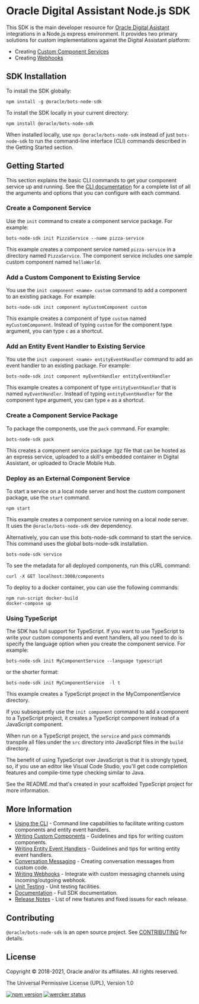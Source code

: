 # Oracle Digital Assistant Node.js SDK

This SDK is the main developer resource for [Oracle Digital Asistant](https://docs.oracle.com/en/cloud/paas/digital-assistant/index.html) integrations in a Node.js express environment. It provides two primary solutions for custom implementations against the Digital Assistant platform: 
- Creating [Custom Component Services](https://docs.oracle.com/en/cloud/paas/digital-assistant/use-chatbot/backend-integration1.html#GUID-3F827E58-BCB2-41F2-B752-82EF9DB602CE)
- Creating [Webhooks](https://docs.oracle.com/en/cloud/paas/digital-assistant/use-chatbot/webhooks.html#GUID-96CCA06D-0432-4F20-8CDD-E60161F46680)


## SDK Installation

To install the SDK globally:

```text
npm install -g @oracle/bots-node-sdk
```

To install the SDK locally in your current directory:

```text
npm install @oracle/bots-node-sdk
```

When installed locally, use `npx @oracle/bots-node-sdk` instead of just `bots-node-sdk` to run the command-line interface (CLI) commands described in the Getting Started section.

## Getting Started 

This section explains the basic CLI commands to get your component service up and running. See the [CLI documentation](https://github.com/oracle/bots-node-sdk/blob/master/bin/CLI.md) for a complete list of all the arguments and options that you can configure with each command.

### Create a Component Service

Use the `init` command to create a component service package. For example:

```text
bots-node-sdk init PizzaService --name pizza-service 
```

This example creates a component service named `pizza-service` in a directory named `PizzaService`.
The component service includes one sample custom component named `helloWorld`.

### Add a Custom Component to Existing Service

You use the `init component <name> custom` command to add a component to an existing package. For example:

```text
bots-node-sdk init component myCustomComponent custom
```

This example creates a component of type `custom` named `myCustomComponent`. Instead of typing `custom` for the component type argument, you can type `c` as a shortcut.

### Add an Entity Event Handler to Existing Service

You use the `init component <name> entityEventHandler` command to add an event handler to an existing package. For example:

```text
bots-node-sdk init component myEventHandler entityEventHandler
```

This example creates a component of type `entityEventHandler` that is named `myEventHandler`. Instead of typing `entityEventHandler` for the component type argument, you can type `e` as a shortcut.

### Create a Component Service Package

To package the components, use the `pack` command. For example:

```text
bots-node-sdk pack
```

This creates a component service package .tgz file that can be hosted as an express service, uploaded to a skill's embedded container in Digital Assistant, or uploaded to Oracle Mobile Hub.

### Deploy as an External Component Service

To start a service on a local node server and host the custom component package, use the `start` command.

```text
npm start
```
This example creates a component service running on a local node server. It uses the `@oracle/bots-node-sdk` dev dependency.

Alternatively, you can use this bots-node-sdk command to start the service. This command uses the global bots-node-sdk installation.

```text
bots-node-sdk service
```

To see the metadata for all deployed components, run this cURL command:

```text
curl -X GET localhost:3000/components
```

To deploy to a docker container, you can use the following commands:

```text
npm run-script docker-build
docker-compose up
```

### Using TypeScript

The SDK has full support for TypeScript. If you want to use TypeScript to write your custom components and event handlers, all you need to do is specify the language option when you create the component service. For example:

```text
bots-node-sdk init MyComponentService --language typescript
```

or the shorter format:

```text
bots-node-sdk init MyComponentService  -l t
```
This example creates a TypeScript project in the MyComponentService directory. 

If you subsequently use the `init component` command to add a component to a TypeScript project, it creates a TypeScript component instead of a JavaScript component.

 When run on a TypeScript project, the `service` and `pack` commands transpile all files under the `src` directory into JavaScript files in the `build` directory.

The benefit of using TypeScript over JavaScript is that it is strongly typed, so, if you use an editor like Visual Code Studio, you'll get code completion features and compile-time type checking similar to Java.

See the README.md that's created in your scaffolded TypeScript project for more information.   

## More Information

<!--[nodoc]-->
- [Using the CLI](https://github.com/oracle/bots-node-sdk/blob/master/bin/CLI.md) - Command line capabilities to facilitate writing custom components and entity event handlers.
- [Writing Custom Components](https://github.com/oracle/bots-node-sdk/blob/master/CUSTOM_COMPONENT.md) - Guidelines and tips for writing custom components.
- [Writing Entity Event Handlers](https://github.com/oracle/bots-node-sdk/blob/master/ENTITY_EVENT_HANDLER.md) - Guidelines and tips for writing entity event handlers.
- [Conversation Messaging](https://github.com/oracle/bots-node-sdk/blob/master/MESSAGE_MODEL.md) - Creating conversation messages from custom code.
- [Writing Webhooks](https://github.com/oracle/bots-node-sdk/blob/master/WEBHOOK.md) - Integrate with custom messaging channels using incoming/outgoing webhook.
- [Unit Testing](https://github.com/oracle/bots-node-sdk/blob/master/testing/TESTING.md) - Unit testing facilities.
- [Documentation](https://oracle.github.io/bots-node-sdk) - Full SDK documentation.
- [Release Notes](https://github.com/oracle/bots-node-sdk/blob/master/RELEASE_NOTES.md) - List of new features and fixed issues for each release.
<!--[/nodoc]-->

## Contributing

<!--[nodoc]-->
`@oracle/bots-node-sdk` is an open source project. See
[CONTRIBUTING](https://github.com/oracle/bots-node-sdk/blob/master/CONTRIBUTING.md) for details.
<!--[/nodoc]-->

## License

Copyright © 2018-2021, Oracle and/or its affiliates. All rights reserved.

The Universal Permissive License (UPL), Version 1.0

<!--[nodoc]-->
[![npm version](https://badge.fury.io/js/%40oracle%2Fbots-node-sdk.svg)](https://badge.fury.io/js/%40oracle%2Fbots-node-sdk)
[![wercker status](https://app.wercker.com/status/39bb567cbcdc92b7dcbb3a78f144102d/s/master "wercker status")](https://app.wercker.com/project/byKey/39bb567cbcdc92b7dcbb3a78f144102d)
<!--[/nodoc]-->